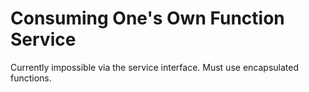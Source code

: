 # Consuming One's Own Function Service

Currently impossible via the service interface. Must use encapsulated functions.
